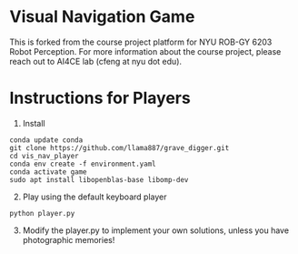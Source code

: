 # Visual Navigation Game

This is forked from the course project platform for NYU ROB-GY 6203 Robot Perception. 
For more information about the course project, please reach out to AI4CE lab (cfeng at nyu dot edu).

# Instructions for Players
1. Install
```commandline
conda update conda
git clone https://github.com/llama887/grave_digger.git
cd vis_nav_player
conda env create -f environment.yaml
conda activate game
sudo apt install libopenblas-base libomp-dev
```

2. Play using the default keyboard player
```commandline
python player.py
```

3. Modify the player.py to implement your own solutions, 
unless you have photographic memories!
